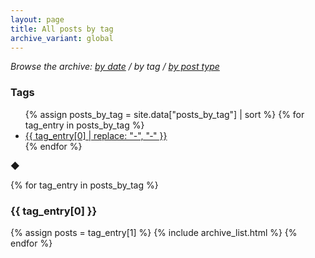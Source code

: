 ```yaml
---
layout: page
title: All posts by tag
archive_variant: global
---
```


<p>
  <em>
    Browse the archive:
      <a href="/all-posts/">by date</a> /
      by tag /
      <a href="/all-posts-by-post-type/">by post type</a>
  </em>
</p>

<h3>Tags</h3>

<ul class="dot_list" id="tag_list">
  {% assign posts_by_tag = site.data["posts_by_tag"] | sort %}
  {% for tag_entry in posts_by_tag %}
    <li>
      <a href="#{{ tag_entry[0] }}">{{ tag_entry[0] | replace: "-", "&#8209;" }}</a>
    </li>
  {% endfor %}
</ul>

<div class="post__separator" aria-hidden="true">&#9670;</div>

{% for tag_entry in posts_by_tag %}
  <h3 id="{{ tag_entry[0] }}">{{ tag_entry[0] }}</h3>

  {% assign posts = tag_entry[1] %}
  {% include archive_list.html %}
{% endfor %}

<br/>
